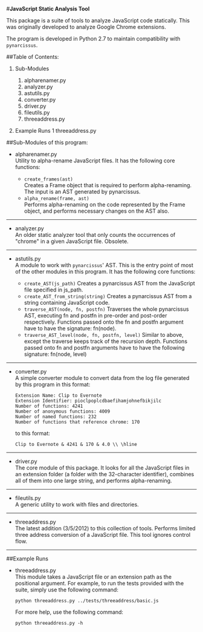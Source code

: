 #**JavaScript Static Analysis Tool**

This package is a suite of tools to analyze JavaScript code statically. This 
was originally developed to analyze Google Chrome extensions.

The program is developed in Python 2.7 to maintain compatibility with 
`pynarcissus`.

##Table of Contents:  
1.  Sub-Modules
	1.  alpharenamer.py
	2.  analyzer.py
	3.  astutils.py
	4.  converter.py
	5.  driver.py
	6.  fileutils.py
	7.  threeaddress.py

2.  Example Runs
	1   threeaddress.py

##Sub-Modules of this program:

- 	alpharenamer.py  
	Utility to alpha-rename JavaScript files. It has the following core 
	functions:
	
	+	`create_frames(ast)`  
		Creates a Frame object that is required to perform alpha-renaming. 
		The input is an AST generated by pynarcissus.
	+ 	`alpha_rename(frame, ast)`  
		Performs alpha-renaming on the code represented by the Frame object,
		and performs necessary changes on the AST also.

-------------------------------------------------------------------------------

-	analyzer.py  
	An older static analyzer tool that only counts the occurrences of "chrome"
	in a given JavaScript file. Obsolete.

-------------------------------------------------------------------------------

-	astutils.py  
	A module to work with `pynarcissus`' AST. This is the entry point of most of
	the other modules in this program. It has the following core functions:
	
	+ 	`create_AST(js_path)`
		Creates a pynarcissus AST from the JavaScript file specified in 
		js_path.
	+	`create_AST_from_string(string)`
		Creates a pynarcissus AST from a string containing JavaScript code.
	+ 	`traverse_AST(node, fn, postfn)`
		Traverses the whole pynarcissus AST, executing fn and postfn in 
		pre-order and post-order respectively. Functions passed onto the fn 
		and postfn argument have to have the signature: fn(node). 
	+ 	`traverse_AST_level(node, fn, postfn, level)`
		Similar to above, except the traverse keeps track of the recursion 
		depth. Functions passed onto fn and postfn arguments have to have the 
		following signature: fn(node, level)

-------------------------------------------------------------------------------

-	converter.py  
	A simple converter module to convert data from the log file generated by 
	this program in this format:
	
	    Extension Name: Clip to Evernote
	    Extension Identifier: pioclpoplcdbaefihamjohnefbikjilc
		Number of functions: 4241
		Number of anonymous functions: 4009
		Number of named functions: 232
		Number of functions that reference chrome: 170
	
	to this format:
	
		Clip to Evernote & 4241 & 170 & 4.0 \\ \hline

-------------------------------------------------------------------------------

-	driver.py  
	The core module of this package. It looks for all the JavaScript files in 
	an extension folder (a folder with the 32-character identifier), combines 
	all of them into one large string, and performs alpha-renaming.
	
-------------------------------------------------------------------------------
	
-	fileutils.py  
	A generic utility to work with files and directories.
	
-------------------------------------------------------------------------------

-	threeaddress.py  
	The latest addition (3/5/2012) to this collection of tools. Performs limited
	three address conversion of a JavaScript file. This tool ignores control 
	flow.
	
-------------------------------------------------------------------------------

##Example Runs  

-   threeaddress.py  
	This module takes a JavaScript file or an extension path as the positional 
	argument. For example, to run the tests provided with the suite, simply 
	use the following command:
	
		python threeaddress.py ../tests/threeaddress/basic.js
	    
	For more help, use the following command:
	
		python threeaddress.py -h
